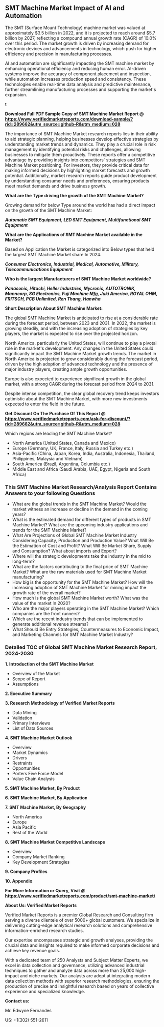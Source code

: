 <h2>SMT Machine Market Impact of AI and Automation</h2><p>The SMT (Surface Mount Technology) machine market was valued at approximately $3.5 billion in 2022, and it is projected to reach around $5.7 billion by 2027, reflecting a compound annual growth rate (CAGR) of 10.0% over this period. The market growth is driven by increasing demand for electronic devices and advancements in technology, which push for higher efficiency and precision in manufacturing processes.</p><p>AI and automation are significantly impacting the SMT machine market by enhancing operational efficiency and reducing human error. AI-driven systems improve the accuracy of component placement and inspection, while automation increases production speed and consistency. These technologies enable real-time data analysis and predictive maintenance, further streamlining manufacturing processes and supporting the market's expansion.</p>t</p><p id="" class=""><strong>Download Full PDF Sample Copy of SMT Machine Market Report @ <a href="https://www.verifiedmarketreports.com/download-sample/?rid=289662&utm_source=github-R&utm_medium=028" target="_blank">https://www.verifiedmarketreports.com/download-sample/?rid=289662&utm_source=github-R&utm_medium=028</a></strong></p><p>The importance of&nbsp;SMT Machine Market research reports lies in their ability to aid strategic planning, helping businesses develop effective strategies by understanding market trends and dynamics. They play a crucial role in risk management by identifying potential risks and challenges, allowing businesses to mitigate them proactively. These reports offer a competitive advantage by providing insights into competitors' strategies and SMT Machine Market positioning. For investors, they provide critical data for making informed decisions by highlighting market forecasts and growth potential. Additionally, market research reports guide product development by understanding consumer needs and preferences, ensuring products meet market demands and drive business growth.</p><p><strong>What are the&nbsp;Type driving the growth of the SMT Machine Market?</strong></p><p id="" class="">Growing demand for below Type around the world has had a direct impact on the growth of the SMT Machine Market:</p><em><strong>Automatic SMT Equipment, LED SMT Equipment, Multifunctional SMT Equipment</strong></em></p><strong>What are the&nbsp;Applications&nbsp;of SMT Machine Market available in the Market?</strong></p><p id="" class="">Based on Application the Market is categorized into Below types that held the largest SMT Machine Market share In 2024.</p><em><strong>Consumer Electronics, Industrial, Medical, Automotive, Military, Telecommunications Equipment</strong></em></p><strong>Who is the largest Manufacturers of SMT Machine Market worldwide?</strong></p><p><em><strong>Panasonic, Hitachi, Heller Industries, Mycronic, AUTOTRONIK, Manncorp, SG Electronics, Fuji Machine Mfg, Juki America, ROYAL OHM, FRITSCH, PCB Unlimited, Ren Thang, Hanwha</strong></em></p><p id="" class=""><strong>Short Description About SMT Machine Market:</strong></p><p>The global SMT Machine Market is anticipated to rise at a considerable rate during the forecast period, between 2023 and 2031. In 2022, the market is growing steadily, and with the increasing adoption of strategies by key players, the market is expected to rise over the projected horizon.</p><p>North America, particularly the United States, will continue to play a pivotal role in the market's development. Any changes in the United States could significantly impact the SMT Machine Market growth trends. The market in North America is projected to grow considerably during the forecast period, driven by the high adoption of advanced technology and the presence of major industry players, creating ample growth opportunities.</p><p>Europe is also expected to experience significant growth in the global market, with a strong CAGR during the forecast period from 2024 to 2031.</p><p>Despite intense competition, the clear global recovery trend keeps investors optimistic about the SMT Machine Market, with more new investments expected to enter the field in the future.</p><p id="" class=""><strong>Get Discount On The Purchase Of This Report @ <a href="https://www.verifiedmarketreports.com/ask-for-discount/?rid=289662&utm_source=github-R&utm_medium=028" target="_blank">https://www.verifiedmarketreports.com/ask-for-discount/?rid=289662&utm_source=github-R&utm_medium=028</a></strong></p>Which regions are leading the SMT Machine Market?</p><ul><li>North America (United States, Canada and Mexico)</li><li>Europe (Germany, UK, France, Italy, Russia and Turkey etc.)</li><li>Asia-Pacific (China, Japan, Korea, India, Australia, Indonesia, Thailand, Philippines, Malaysia and Vietnam)</li><li>South America (Brazil, Argentina, Columbia etc.)</li><li>Middle East and Africa (Saudi Arabia, UAE, Egypt, Nigeria and South Africa)</li></ul><h3 id="" class="">This SMT Machine Market Research/Analysis Report Contains Answers to your following Questions</h3><ul><li>What are the global trends in the SMT Machine Market? Would the market witness an increase or decline in the demand in the coming years?</li><li>What is the estimated demand for different types of products in SMT Machine Market? What are the upcoming industry applications and trends for the SMT Machine Market?</li><li>What Are Projections of Global SMT Machine Market Industry Considering Capacity, Production and Production Value? What Will Be the Estimation of Cost and Profit? What Will Be Market Share, Supply and Consumption? What about imports and Export?</li><li>Where will the strategic developments take the industry in the mid to long-term?</li><li>What are the factors contributing to the final price of SMT Machine Market? What are the raw materials used for SMT Machine Market manufacturing?</li><li>How big is the opportunity for the SMT Machine Market? How will the increasing adoption of SMT Machine Market for mining impact the growth rate of the overall market?</li><li>How much is the global SMT Machine Market worth? What was the value of the market In 2020?</li><li>Who are the major players operating in the SMT Machine Market? Which companies are the front runners?</li><li>Which are the recent industry trends that can be implemented to generate additional revenue streams?</li><li>What Should Be Entry Strategies, Countermeasures to Economic Impact, and Marketing Channels for SMT Machine Market Industry?</li></ul><h3 id="" class="">Detailed TOC of Global SMT Machine Market Research Report, 2024-2030</h3><p id="" class=""><strong>1. Introduction of the SMT Machine Market</strong></p><ul><li>Overview of the Market</li><li>Scope of Report</li><li>Assumptions</li></ul><p id="" class=""><strong>2. Executive Summary</strong></p><p id="" class=""><strong>3. Research Methodology of Verified Market Reports</strong></p><ul><li>Data Mining</li><li>Validation</li><li>Primary Interviews</li><li>List of Data Sources</li></ul><p id="" class=""><strong>4. SMT Machine Market Outlook</strong></p><ul><li>Overview</li><li>Market Dynamics</li><li>Drivers</li><li>Restraints</li><li>Opportunities</li><li>Porters Five Force Model</li><li>Value Chain Analysis</li></ul><p id="" class=""><strong>5. SMT Machine Market, By Product</strong></p><p id="" class=""><strong>6. SMT Machine Market, By Application</strong></p><p id="" class=""><strong>7. SMT Machine Market, By Geography</strong></p><ul><li>North America</li><li>Europe</li><li>Asia Pacific</li><li>Rest of the World</li></ul><p id="" class=""><strong>8. SMT Machine Market Competitive Landscape</strong></p><ul><li>Overview</li><li>Company Market Ranking</li><li>Key Development Strategies</li></ul><p id="" class=""><strong>9. Company Profiles</strong></p><p id="" class=""><strong>10. Appendix</strong></p><p id="" class=""><strong>For More Information or Query, Visit @ <a href="https://www.verifiedmarketreports.com/product/smt-machine-market/" target="_blank">https://www.verifiedmarketreports.com/product/smt-machine-market/</a></strong></p><p id="" class=""><strong>About Us: Verified Market Reports</strong></p><p id="" class="">Verified Market Reports is a premier Global Research and Consulting firm serving a diverse clientele of over 5000+ global customers. We specialize in delivering cutting-edge analytical research solutions and comprehensive information-enriched research studies.</p><p id="" class="">Our expertise encompasses strategic and growth analyses, providing the crucial data and insights required to make informed corporate decisions and achieve key revenue goals.</p><p id="" class="">With a dedicated team of 250 Analysts and Subject Matter Experts, we excel in data collection and governance, utilizing advanced industrial techniques to gather and analyze data across more than 25,000 high-impact and niche markets. Our analysts are adept at integrating modern data collection methods with superior research methodologies, ensuring the production of precise and insightful research based on years of collective experience and specialized knowledge.</p><p id="" class=""><strong>Contact us:</strong></p><p id="" class="">Mr. Edwyne Fernandes</p><p id="" class="">US: +1(302) 551-2611</p>